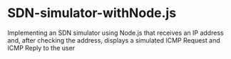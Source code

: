 # SDN-simulator-withNode.js
Implementing an SDN simulator using Node.js that receives an IP address and, after checking the address, displays a simulated ICMP Request and ICMP Reply to the user
